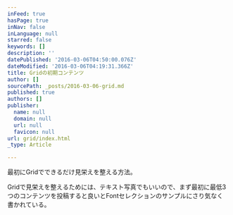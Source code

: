 ```yaml
---
inFeed: true
hasPage: true
inNav: false
inLanguage: null
starred: false
keywords: []
description: ''
datePublished: '2016-03-06T04:50:00.076Z'
dateModified: '2016-03-06T04:19:31.366Z'
title: Gridの初期コンテンツ
author: []
sourcePath: _posts/2016-03-06-grid.md
published: true
authors: []
publisher:
  name: null
  domain: null
  url: null
  favicon: null
url: grid/index.html
_type: Article

---
```

最初にGridでできるだけ見栄えを整える方法。

Gridで見栄えを整えるためには、テキスト写真でもいいので、まず最初に最低3つのコンテンツを投稿すると良いとFontセレクションのサンプルにさり気なく書かれている。